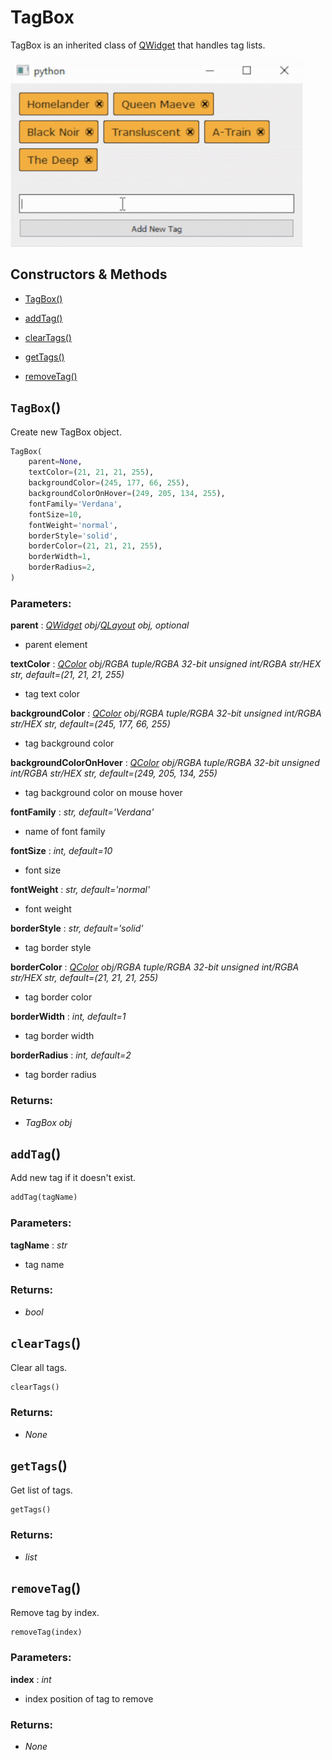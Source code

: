 # TagBox

TagBox is an inherited class of [QWidget](https://doc.qt.io/qtforpython-5/PySide2/QtWidgets/QWidget.html) that handles tag lists.

<img alt="TagBox Example" src="../img/TagBoxExample.gif" height="300"/>

## Constructors & Methods

- [TagBox()](#tagbox-1)

- [addTag()](#addtag)

- [clearTags()](#cleartags)

- [getTags()](#gettags)

- [removeTag()](#removetag)



## `TagBox`()

Create new TagBox object.

```python
TagBox(
    parent=None,
    textColor=(21, 21, 21, 255),
    backgroundColor=(245, 177, 66, 255),
    backgroundColorOnHover=(249, 205, 134, 255),
    fontFamily='Verdana',
    fontSize=10,
    fontWeight='normal',
    borderStyle='solid',
    borderColor=(21, 21, 21, 255),
    borderWidth=1,
    borderRadius=2,
)
```

### Parameters:

**parent** : *[QWidget](https://doc.qt.io/qtforpython-5/PySide2/QtWidgets/QWidget.html) obj/[QLayout](https://doc.qt.io/qtforpython-5/PySide2/QtWidgets/QLayout.html) obj, optional*
- parent element

**textColor** : *[QColor](https://doc.qt.io/qtforpython-5/PySide2/QtGui/QColor.html) obj/RGBA tuple/RGBA 32-bit unsigned int/RGBA str/HEX str, default=(21, 21, 21, 255)*
- tag text color

**backgroundColor** : *[QColor](https://doc.qt.io/qtforpython-5/PySide2/QtGui/QColor.html) obj/RGBA tuple/RGBA 32-bit unsigned int/RGBA str/HEX str, default=(245, 177, 66, 255)*
- tag background color

**backgroundColorOnHover** : *[QColor](https://doc.qt.io/qtforpython-5/PySide2/QtGui/QColor.html) obj/RGBA tuple/RGBA 32-bit unsigned int/RGBA str/HEX str, default=(249, 205, 134, 255)*
- tag background color on mouse hover

**fontFamily** : *str, default='Verdana'*
- name of font family

**fontSize** : *int, default=10*
- font size

**fontWeight** : *str, default='normal'*
- font weight

**borderStyle** : *str, default='solid'*
- tag border style

**borderColor** : *[QColor](https://doc.qt.io/qtforpython-5/PySide2/QtGui/QColor.html) obj/RGBA tuple/RGBA 32-bit unsigned int/RGBA str/HEX str, default=(21, 21, 21, 255)*
- tag border color

**borderWidth** : *int, default=1*
- tag border width

**borderRadius** : *int, default=2*
- tag border radius

### Returns:
- *TagBox obj*

## `addTag`()

Add new tag if it doesn't exist.

```python
addTag(tagName)
```

### Parameters:

**tagName** : *str*
- tag name

### Returns:
- *bool*

## `clearTags`()

Clear all tags.

```python
clearTags()
```

### Returns:
- *None*

## `getTags`()

Get list of tags.

```python
getTags()
```

### Returns:
- *list*

## `removeTag`()

Remove tag by index.

```python
removeTag(index)
```

### Parameters:

**index** : *int*
- index position of tag to remove

### Returns:
- *None*

